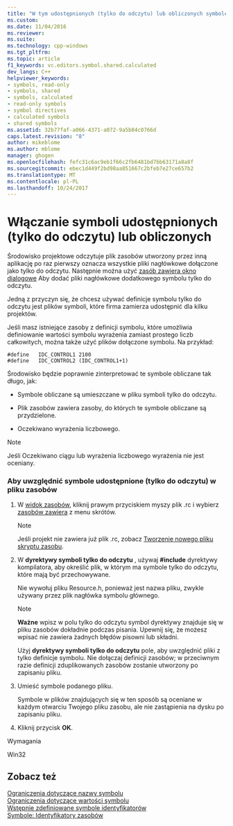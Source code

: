 ```yaml
---
title: "W tym udostępnionych (tylko do odczytu) lub obliczonych symbole | Dokumentacja firmy Microsoft"
ms.custom: 
ms.date: 11/04/2016
ms.reviewer: 
ms.suite: 
ms.technology: cpp-windows
ms.tgt_pltfrm: 
ms.topic: article
f1_keywords: vc.editors.symbol.shared.calculated
dev_langs: C++
helpviewer_keywords:
- symbols, read-only
- symbols, shared
- symbols, calculated
- read-only symbols
- symbol directives
- calculated symbols
- shared symbols
ms.assetid: 32b77faf-a066-4371-a072-9a5b84c0766d
caps.latest.revision: "8"
author: mikeblome
ms.author: mblome
manager: ghogen
ms.openlocfilehash: fefc31c6ac9eb1f66c2fb6481bd7bb63171a8a8f
ms.sourcegitcommit: ebec1d449f2bd98aa851667c2bfeb7e27ce657b2
ms.translationtype: MT
ms.contentlocale: pl-PL
ms.lasthandoff: 10/24/2017
---
```

# <a name="including-shared-read-only-or-calculated-symbols"></a>Włączanie symboli udostępnionych (tylko do odczytu) lub obliczonych
Środowisko projektowe odczytuje plik zasobów utworzony przez inną aplikację po raz pierwszy oznacza wszystkie pliki nagłówkowe dołączone jako tylko do odczytu. Następnie można użyć [zasób zawiera okno dialogowe](../windows/resource-includes-dialog-box.md) Aby dodać pliki nagłówkowe dodatkowego symbolu tylko do odczytu.  
  
 Jedną z przyczyn się, że chcesz używać definicje symbolu tylko do odczytu jest plików symboli, które firma zamierza udostępnić dla kilku projektów.  
  
 Jeśli masz istniejące zasoby z definicji symbolu, które umożliwia definiowanie wartości symbolu wyrażenia zamiast prostego liczb całkowitych, można także użyć plików dołączone symbolu. Na przykład:  
  
```  
#define   IDC_CONTROL1 2100  
#define   IDC_CONTROL2 (IDC_CONTROL1+1)  
```  
  
 Środowisko będzie poprawnie zinterpretować te symbole obliczane tak długo, jak:  
  
-   Symbole obliczane są umieszczane w pliku symboli tylko do odczytu.  
  
-   Plik zasobów zawiera zasoby, do których te symbole obliczane są przydzielone.  
  
-   Oczekiwano wyrażenia liczbowego.  
  
> [!NOTE]
>  Jeśli Oczekiwano ciągu lub wyrażenia liczbowego wyrażenia nie jest oceniany.  
  
### <a name="to-include-shared-read-only-symbols-in-your-resource-file"></a>Aby uwzględnić symbole udostępnione (tylko do odczytu) w pliku zasobów  
  
1.  W [widok zasobów](../windows/resource-view-window.md), kliknij prawym przyciskiem myszy plik .rc i wybierz [zasobów zawiera](../windows/resource-includes-dialog-box.md) z menu skrótów.  
  
    > [!NOTE]
    >  Jeśli projekt nie zawiera już plik .rc, zobacz [Tworzenie nowego pliku skryptu zasobu](../windows/how-to-create-a-resource-script-file.md).  
  
2.  W **dyrektywy symboli tylko do odczytu** , używaj **#include** dyrektywy kompilatora, aby określić plik, w którym ma symbole tylko do odczytu, które mają być przechowywane.  
  
     Nie wywołuj pliku Resource.h, ponieważ jest nazwa pliku, zwykle używany przez plik nagłówka symbolu głównego.  
  
    > [!NOTE]
    >  **Ważne** wpisz w polu tylko do odczytu symbol dyrektywy znajduje się w pliku zasobów dokładnie podczas pisania. Upewnij się, że możesz wpisać nie zawiera żadnych błędów pisowni lub składni.  
  
     Użyj **dyrektywy symboli tylko do odczytu** pole, aby uwzględnić pliki z tylko definicje symbolu. Nie dołączaj definicji zasobów; w przeciwnym razie definicji zduplikowanych zasobów zostanie utworzony po zapisaniu pliku.  
  
3.  Umieść symbole podanego pliku.  
  
     Symbole w plików znajdujących się w ten sposób są oceniane w każdym otwarciu Twojego pliku zasobu, ale nie zastąpienia na dysku po zapisaniu pliku.  
  
4.  Kliknij przycisk **OK**.  
  

  
 Wymagania  
  
 Win32  
  
## <a name="see-also"></a>Zobacz też  
 [Ograniczenia dotyczące nazwy symbolu](../windows/symbol-name-restrictions.md)   
 [Ograniczenia dotyczące wartości symbolu](../windows/symbol-value-restrictions.md)   
 [Wstępnie zdefiniowane symbole identyfikatorów](../windows/predefined-symbol-ids.md)   
 [Symbole: Identyfikatory zasobów](../windows/symbols-resource-identifiers.md)